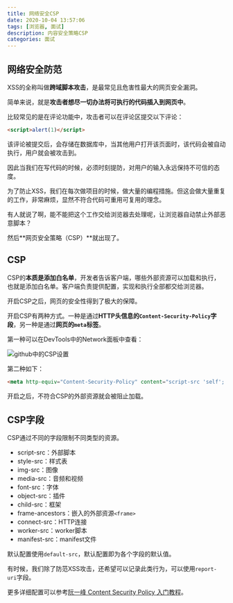 ```yaml
---
title: 网络安全CSP
date: 2020-10-04 13:57:06
tags: [浏览器, 面试]
description: 内容安全策略CSP
categories: 面试
---
```


## 网络安全防范

XSS的全称叫做**跨域脚本攻击**，是最常见且危害性最大的网页安全漏洞。

简单来说，就是**攻击者想尽一切办法将可执行的代码插入到网页中**。

比较常见的是在评论功能中，攻击者可以在评论区提交以下评论：

``` html
<script>alert(1)</script>
```

该评论被提交后，会存储在数据库中，当其他用户打开该页面时，该代码会被自动执行，用户就会被攻击到。

因此当我们在写代码的时候，必须时刻提防，对用户的输入永远保持不可信的态度。

为了防止XSS，我们在每次做项目的时候，做大量的编程措施。但这会做大量重复的工作，非常麻烦，显然不符合代码可重用可复用的理念。

有人就说了啊，能不能把这个工作交给浏览器去处理呢，让浏览器自动禁止外部恶意脚本？

然后**网页安全策略（CSP）**就出现了。

## CSP

CSP的**本质是添加白名单**，开发者告诉客户端，哪些外部资源可以加载和执行，也就是添加白名单。客户端负责提供配置，实现和执行全部都交给浏览器。

开启CSP之后，网页的安全性得到了极大的保障。

开启CSP有两种方式。一种是通过**HTTP头信息的`Content-Security-Policy`字段**，另一种是通过**网页的`meta`标签**。

第一种可以在DevTools中的Network面板中查看：

![github中的CSP设置](0.png)

第二种如下：

``` html
<meta http-equiv="Content-Security-Policy" content="script-src 'self'; object-src 'none'; style-src cdn.example.org third-party.org; child-src https:">
```

开启之后，不符合CSP的外部资源就会被阻止加载。

## CSP字段

CSP通过不同的字段限制不同类型的资源。

- script-src：外部脚本
- style-src：样式表
- img-src：图像
- media-src：音频和视频
- font-src：字体
- object-src：插件
- child-src：框架
- frame-ancestors：嵌入的外部资源``<frame>``
- connect-src：HTTP连接
- worker-src：worker脚本
- manifest-src：manifest文件

默认配置使用`default-src`，默认配置即为各个字段的默认值。

有时候，我们除了防范XSS攻击，还希望可以记录此类行为，可以使用`report-uri`字段。

更多详细配置可以参考[阮一峰 Content Security Policy 入门教程](http://www.ruanyifeng.com/blog/2016/09/csp.html)。